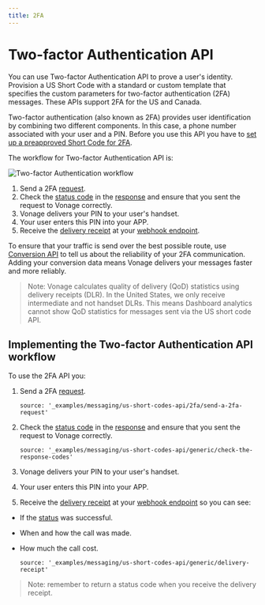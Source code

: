 ```yaml
---
title: 2FA
---
```


# Two-factor Authentication API

You can use Two-factor Authentication API to prove a user's identity. Provision a US Short Code with a standard or custom template that specifies the custom parameters for two-factor authentication (2FA) messages. These APIs support 2FA for the US and Canada.

Two-factor authentication (also known as 2FA) provides user identification by combining two different components. In this case, a phone number associated with your user and a PIN. Before you use this API you have to [set up a preapproved Short Code for 2FA](/numbers/guides/enable-2fa).

The workflow for Two-factor Authentication API is:

![Two-factor Authentication workflow](/images/messaging/2fa/2fa_api_workflow.png)

1. Send a 2FA [request](/api/sms/us-short-codes/2fa#request).
2. Check the [status code](/api/sms/us-short-codes/2fa#keys-and-values) in the [response](/api/sms/us-short-codes/2fa#response) and ensure that you sent the request to Vonage correctly.
3. Vonage delivers your PIN to your user's handset.
4. Your user enters this PIN into your APP.
5. Receive the [delivery receipt](/api/sms/us-short-codes/2fa#delivery-receipt) at your [webhook endpoint](/concepts/guides/webhooks).

To ensure that your traffic is send over the best possible route, use [Conversion API](/messaging/conversion-api/overview) to tell us about the reliability of your 2FA communication. Adding your conversion data means Vonage delivers your messages faster and more reliably.

> Note: Vonage calculates quality of delivery (QoD) statistics using delivery receipts (DLR). In the United States, we only receive intermediate and not handset DLRs. This means Dashboard analytics cannot show QoD statistics for messages sent via the US short code API.

## Implementing the Two-factor Authentication API workflow

To use the 2FA API you:

1. Send a 2FA [request](/api/sms/us-short-codes/2fa#request).

    ```tabbed_examples
    source: '_examples/messaging/us-short-codes-api/2fa/send-a-2fa-request'
    ```

2. Check the [status code](/api/sms/us-short-codes/2fa#keys-and-values) in the [response](/api/sms/us-short-codes/2fa#response) and ensure that you sent the request to Vonage correctly.

    ```tabbed_examples
    source: '_examples/messaging/us-short-codes-api/generic/check-the-response-codes'
    ```

3. Vonage delivers your PIN to your user's handset.

4. Your user enters this PIN into your APP.

5. Receive the [delivery receipt](/api/sms/us-short-codes/2fa#delivery-receipt) at your [webhook endpoint](/concepts/guides/webhooks) so you can see:

* If the [status](/api/sms/us-short-codes/2fa#keys-and-values-2) was successful.
* When and how the call was made.
* How much the call cost.

    ```tabbed_examples
    source: '_examples/messaging/us-short-codes-api/generic/delivery-receipt'
    ```

> Note: remember to return a status code when you receive the delivery receipt.
